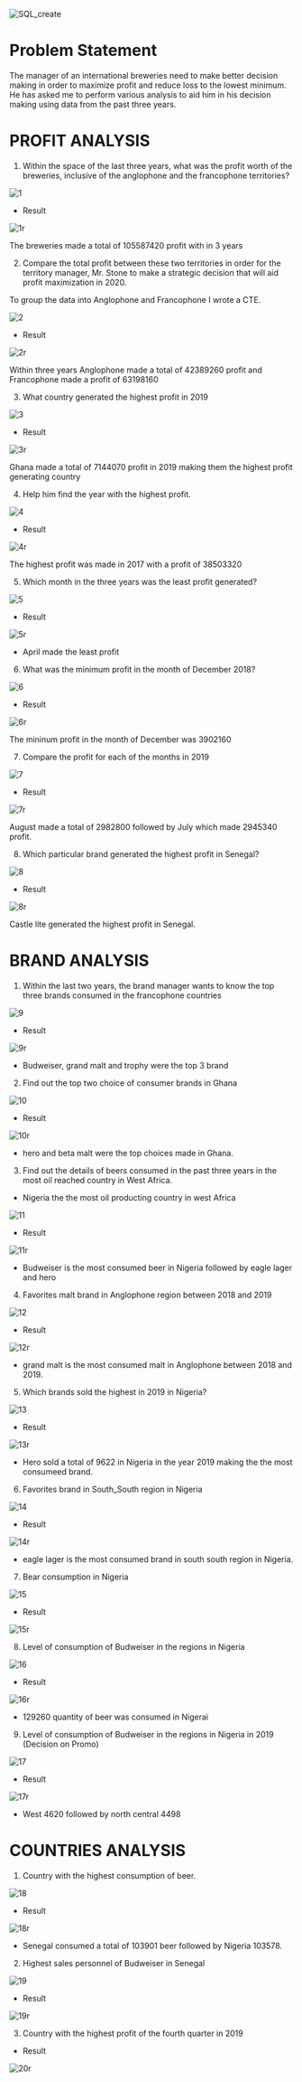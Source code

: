 
![SQL_create](https://user-images.githubusercontent.com/78624637/179374168-3b03a7e7-ccd4-40f1-9128-d9a4640351fa.PNG)




# Problem Statement
The manager of an international breweries need to make better decision making in order to maximize profit and reduce loss to the lowest minimum. He has asked me to perform various analysis to aid him in his decision making using data from the past three years.


# PROFIT ANALYSIS

1. Within the space of the last three years, what was the profit worth of the breweries, inclusive of the anglophone and the francophone territories?

![1](https://user-images.githubusercontent.com/78624637/179337818-d2b5bcad-af27-4733-b784-0e462b7c0a6d.PNG)

* Result

![1r](https://user-images.githubusercontent.com/78624637/179337827-fdfc21ff-7064-448b-8559-4697f70827f7.PNG)


The breweries made a total of 105587420 profit with in 3 years


2. Compare the total profit between these two territories in order for the territory manager, Mr. Stone to make a strategic decision that will aid profit maximization in 2020.

To group the data into Anglophone and Francophone I wrote a CTE.

![2](https://user-images.githubusercontent.com/78624637/179337842-b4f675dd-0fc5-45ff-91ab-e9cd60ef4fae.PNG)

* Result

![2r](https://user-images.githubusercontent.com/78624637/179337846-903c6a7f-b7ed-4968-b73f-f50ff81bba70.PNG)


Within three years Anglophone made a total of 42389260 profit and Francophone made a profit of 63198160



3. What country generated the highest profit in 2019


![3](https://user-images.githubusercontent.com/78624637/179337848-55bcef66-a931-4af0-b83e-ba89d41d826d.PNG)

* Result


![3r](https://user-images.githubusercontent.com/78624637/179337852-504e102b-f1a2-48af-81bb-5d310239cf22.PNG)

Ghana made a total of 7144070 profit in 2019 making them the highest profit generating country 



4. Help him find the year with the highest profit.

![4](https://user-images.githubusercontent.com/78624637/179337853-632a8ee8-096c-4693-a2e8-eee937847218.PNG)


* Result

![4r](https://user-images.githubusercontent.com/78624637/179337855-012356cd-8fee-4f11-a81c-f311ccfc5a7a.PNG)

The highest profit was made in 2017 with a profit of 38503320


5. Which month in the three years was the least profit generated?

![5](https://user-images.githubusercontent.com/78624637/179337862-cdb7a41b-4a01-4555-a37d-eb9ee4a6217b.PNG)

* Result


![5r](https://user-images.githubusercontent.com/78624637/179337866-a3bcb7c2-f089-4039-926f-8f36f52b8a6c.PNG)

* April made the least profit 


6. What was the minimum profit in the month of December 2018?

![6](https://user-images.githubusercontent.com/78624637/179337873-75b7b2a7-e049-476e-aea2-a1695225a3e9.PNG)

* Result


![6r](https://user-images.githubusercontent.com/78624637/179337880-c96cf0c8-a815-43e0-a44b-0d3ed5c35eab.PNG)

The mininum profit in the month of December was 3902160



7. Compare the profit for each of the months in 2019

![7](https://user-images.githubusercontent.com/78624637/179337884-39dc36be-9b57-447e-87ab-965f9d039e7a.PNG)

* Result 


![7r](https://user-images.githubusercontent.com/78624637/179337891-036b7c02-d8b2-412b-8e96-0a0d4c0c5c06.PNG)

August made a total of 2982800 followed by July which made 2945340 profit.



8. Which particular brand generated the highest profit in Senegal?


![8](https://user-images.githubusercontent.com/78624637/179337897-73c8bbb8-c007-4411-8ce0-35ee2ef93fae.PNG)


* Result


![8r](https://user-images.githubusercontent.com/78624637/179338847-47eadb45-b5e7-4f34-98a2-3018ba148aba.PNG)

Castle lite generated the highest profit in Senegal.




# BRAND ANALYSIS

1. Within the last two years, the brand manager wants to know the top three brands consumed in the francophone countries


![9](https://user-images.githubusercontent.com/78624637/179338859-f916ae3b-595a-45c6-8502-6e314e377f5a.PNG)


* Result

![9r](https://user-images.githubusercontent.com/78624637/179338868-b57dcf18-5e1f-4e20-b21d-433f515fb61e.PNG)

* Budweiser, grand malt and trophy were the top 3 brand


2. Find out the top two choice of consumer brands in Ghana

![10](https://user-images.githubusercontent.com/78624637/179338878-07d4cb54-05b9-4922-8161-e75e7f5d8531.PNG)

* Result


![10r](https://user-images.githubusercontent.com/78624637/179338884-b3ab0140-07b8-4059-8f2a-f76677d56724.PNG)

* hero and beta malt were the top choices made in Ghana.


3. Find out the details of beers consumed in the past three years in the most oil reached country in West Africa.

* Nigeria the the most oil producting country in west Africa

![11](https://user-images.githubusercontent.com/78624637/179338892-baab2237-f802-46fd-86bf-d3a634daccdf.PNG)

* Result


![11r](https://user-images.githubusercontent.com/78624637/179338894-88b04d31-8d2d-486d-8100-702c1d940fbc.PNG)

* Budweiser is the most consumed  beer in Nigeria followed by eagle lager and hero



4. Favorites malt brand in Anglophone region between 2018 and 2019

![12](https://user-images.githubusercontent.com/78624637/179338899-0410f00e-5a15-4d20-b59b-30f369dfeaf6.PNG)

* Result


![12r](https://user-images.githubusercontent.com/78624637/179338906-dc606b10-ae4e-423f-bb9b-8b920bc97b12.PNG)

* grand malt is the most consumed malt in Anglophone between 2018 and 2019.

5. Which brands sold the highest in 2019 in Nigeria?

![13](https://user-images.githubusercontent.com/78624637/179338932-245e147a-ea22-4dc5-9018-b0d3fd6bbe33.PNG)

* Result 

![13r](https://user-images.githubusercontent.com/78624637/179338941-84e7e608-19ce-4d84-ae5b-7114babe7de2.PNG)


* Hero sold a total of 9622 in Nigeria in the year 2019 making the the most consumeed brand.




6. Favorites brand in South_South region in Nigeria

![14](https://user-images.githubusercontent.com/78624637/179338949-01efec54-039f-4286-b177-084b23bf7641.PNG)

* Result  


![14r](https://user-images.githubusercontent.com/78624637/179338951-c775f508-dd3d-4c37-b174-e936d9424561.PNG)

* eagle lager is the most consumed brand in south south region in Nigeria.


7. Bear consumption in Nigeria

![15](https://user-images.githubusercontent.com/78624637/179338959-15176e39-6e73-4d94-a2a3-2966d0e3bbcd.PNG)

* Result

![15r](https://user-images.githubusercontent.com/78624637/179338971-580c14ae-9606-42ec-aca7-985c69b46a46.PNG)


8. Level of consumption of Budweiser in the regions in Nigeria

![16](https://user-images.githubusercontent.com/78624637/179338975-bbb6cf09-11ee-4433-8e4f-76d5ea3ca0de.PNG)

* Result

![16r](https://user-images.githubusercontent.com/78624637/179338984-f19f28a9-190b-4932-9617-5fd745fb0484.PNG)

* 129260 quantity of beer was consumed in Nigerai 


9. Level of consumption of Budweiser in the regions in Nigeria in 2019 (Decision on Promo)

![17](https://user-images.githubusercontent.com/78624637/179338988-1867b3c9-ce59-447f-9642-16de58e42d39.PNG)

* Result


![17r](https://user-images.githubusercontent.com/78624637/179338994-1f326301-0ae6-4f07-b1f7-03fed1916de6.PNG)

* West 4620 followed by north central 4498


# COUNTRIES ANALYSIS

1. Country with the highest consumption of beer.

![18](https://user-images.githubusercontent.com/78624637/179374129-7e9fa8d4-1784-49c1-b8ff-e98c5bf86fcb.PNG)


* Result


![18r](https://user-images.githubusercontent.com/78624637/179374132-d7617f65-b71d-432b-a8cd-a4eb4d0fce56.PNG)

* Senegal consumed a total of 103901 beer followed by Nigeria 103578.


2. Highest sales personnel of Budweiser in Senegal

![19](https://user-images.githubusercontent.com/78624637/179374139-6c0a108d-c1e3-4784-8268-fe936a0eaba3.PNG)


* Result

![19r](https://user-images.githubusercontent.com/78624637/179374143-00ffb5a2-2e26-4e0a-9dee-4d0cf9af58c7.PNG)



3. Country with the highest profit of the fourth quarter in 2019


+ Result


![20r](https://user-images.githubusercontent.com/78624637/179374149-edbec5f4-034e-490a-a36f-14171fc5e795.PNG)
